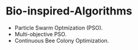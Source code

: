 # Bio-inspired-Algorithms

- Particle Swarm Optmization (PSO).
- Multi-objective PSO.
- Continuous Bee Colony Optimization.
